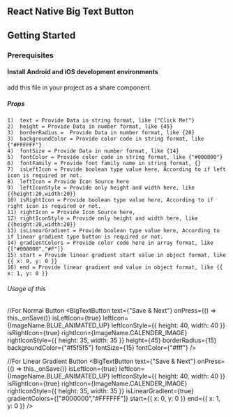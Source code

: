 ## React Native Big Text Button

## Getting Started
### Prerequisites
#### Install Android and iOS development environments
  add this file in your project as a share component.

##### Props
    1)  text = Provide Data in string format, like {"Click Me!"}
    2)  height = Provide Data in number format, like {45}
    3)  borderRadius =  Provide Data in number format, like {20} 
    3)  backgroundColor = Provide color code in string format, like {"#FFFFFF"}
    4)  fontSize = Provide Data in number format, like {14}
    5)  fontColor = Provide color code in string format, like {"#000000"}
    6)  fontFamily = Provide font family name in string format, {}
    7)  isLeftIcon = Provide boolean type value here, According to if left icon is required or not.
    8)  leftIcon = Provide Icon Source here
    9)  leftIconStyle = Provide only height and width here, like {{height:20,width:20}}
    10) isRightIcon = Provide boolean type value here, According to if right icon is required or not.
    11) rightIcon = Provide Icon Source here,
    12) rightIconStyle = Provide only height and width here, like {{height:20,width:20}}
    13) isLinearGradient = Provide boolean type value here, According to if linear gradient type button is required or not.
    14) gradientColors = Provide color code here in array format, like {["#000000","#F"]}
    15) start = Provide linear gradient start value in object format, like {{ x: 0, y: 0 }} 
    16) end = Provide linear gradient end value in object format, like {{ x: 1, y: 0 }}


###### Usage of this
//For Normal Button
<BigTextButton
    text={"Save & Next"}
    onPress={() => this._onSave()}
    isLeftIcon={true}
    leftIcon={ImageName.BLUE_ANIMATED_UP}
    leftIconStyle={{ height: 40, width: 40 }}
    isRightIcon={true}
    rightIcon={ImageName.CALENDER_IMAGE}
    rightIconStyle={{ height: 35, width: 35 }}
    height={45}
    borderRadius={15}
    backgroundColor={"#f5f5f5"}
    fontSize={15}
    fontColor={"#fff"}
/>

//For Linear Gradient Button
<BigTextButton
    text={"Save & Next"}
    onPress={() => this._onSave()}
    isLeftIcon={true}
    leftIcon={ImageName.BLUE_ANIMATED_UP}
    leftIconStyle={{ height: 40, width: 40 }}
    isRightIcon={true}
    rightIcon={ImageName.CALENDER_IMAGE}
    rightIconStyle={{ height: 35, width: 35 }}
    isLinearGradient={true}
    gradientColors={["#000000","#FFFFFF"]}
    start={{ x: 0, y: 0 }} 
    end={{ x: 1, y: 0 }}
/>
